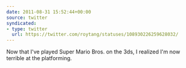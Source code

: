 ```yaml
---
date: 2011-08-31 15:52:44+00:00
source: twitter
syndicated:
- type: twitter
  url: https://twitter.com/roytang/statuses/108930226259628032/
---
```


Now that I've played Super Mario Bros. on the 3ds, I realized I'm now terrible at the platforming.